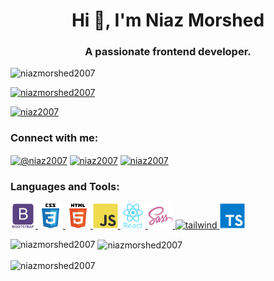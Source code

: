<h1 align="center">Hi 👋, I'm Niaz Morshed</h1>
<h3 align="center">A passionate frontend developer.</h3>

<p align="left"> <img src="https://komarev.com/ghpvc/?username=niazmorshed2007&label=Profile%20views&color=0e75b6&style=flat" alt="niazmorshed2007" /> </p>

<p align="left"> <a href="https://github.com/ryo-ma/github-profile-trophy"><img src="https://github-profile-trophy.vercel.app/?username=niazmorshed2007" alt="niazmorshed2007" /></a> </p>

<p align="left"> <a href="https://twitter.com/niaz2007" target="blank"><img src="https://img.shields.io/twitter/follow/niaz2007?logo=twitter&style=for-the-badge" alt="niaz2007" /></a> </p>

<h3 align="left">Connect with me:</h3>
<p align="left">
<a href="https://codepen.io/@niaz2007" target="blank"><img align="center" src="https://raw.githubusercontent.com/rahuldkjain/github-profile-readme-generator/master/src/images/icons/Social/codepen.svg" alt="@niaz2007" height="30" width="40" /></a>
<a href="https://twitter.com/niaz2007" target="blank"><img align="center" src="https://raw.githubusercontent.com/rahuldkjain/github-profile-readme-generator/master/src/images/icons/Social/twitter.svg" alt="niaz2007" height="30" width="40" /></a>
<a href="https://fb.com/niaz2007" target="blank"><img align="center" src="https://raw.githubusercontent.com/rahuldkjain/github-profile-readme-generator/master/src/images/icons/Social/facebook.svg" alt="niaz2007" height="30" width="40" /></a>
</p>

<h3 align="left">Languages and Tools:</h3>
<p align="left"> <a href="https://getbootstrap.com" target="_blank"> <img src="https://raw.githubusercontent.com/devicons/devicon/master/icons/bootstrap/bootstrap-plain-wordmark.svg" alt="bootstrap" width="40" height="40"/> </a> <a href="https://www.w3schools.com/css/" target="_blank"> <img src="https://raw.githubusercontent.com/devicons/devicon/master/icons/css3/css3-original-wordmark.svg" alt="css3" width="40" height="40"/> </a> <a href="https://www.w3.org/html/" target="_blank"> <img src="https://raw.githubusercontent.com/devicons/devicon/master/icons/html5/html5-original-wordmark.svg" alt="html5" width="40" height="40"/> </a> <a href="https://developer.mozilla.org/en-US/docs/Web/JavaScript" target="_blank"> <img src="https://raw.githubusercontent.com/devicons/devicon/master/icons/javascript/javascript-original.svg" alt="javascript" width="40" height="40"/> </a> <a href="https://reactjs.org/" target="_blank"> <img src="https://raw.githubusercontent.com/devicons/devicon/master/icons/react/react-original-wordmark.svg" alt="react" width="40" height="40"/> </a> <a href="https://sass-lang.com" target="_blank"> <img src="https://raw.githubusercontent.com/devicons/devicon/master/icons/sass/sass-original.svg" alt="sass" width="40" height="40"/> </a> <a href="https://tailwindcss.com/" target="_blank"> <img src="https://www.vectorlogo.zone/logos/tailwindcss/tailwindcss-icon.svg" alt="tailwind" width="40" height="40"/> </a> <a href="https://www.typescriptlang.org/" target="_blank"> <img src="https://raw.githubusercontent.com/devicons/devicon/master/icons/typescript/typescript-original.svg" alt="typescript" width="40" height="40"/> </a> </p>

<p><img align="left" src="https://github-readme-stats.vercel.app/api/top-langs?username=niazmorshed2007&show_icons=true&locale=en&layout=compact" alt="niazmorshed2007" /></p>

<p>&nbsp;<img align="center" src="https://github-readme-stats.vercel.app/api?username=niazmorshed2007&show_icons=true&locale=en" alt="niazmorshed2007" /></p>

<p><img align="center" src="https://github-readme-streak-stats.herokuapp.com/?user=niazmorshed2007&" alt="niazmorshed2007" /></p>
